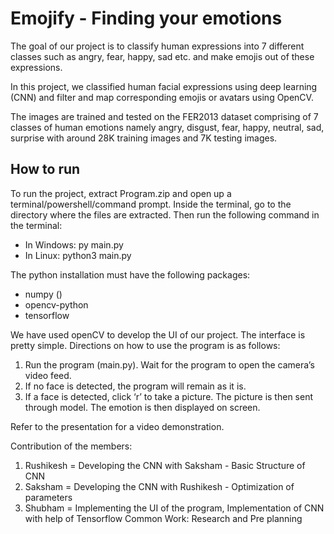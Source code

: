 # Emojify - Finding your emotions
The goal of our project is to classify human expressions into 7 different classes such as angry, fear, happy, sad etc. and make emojis out of these expressions.

In this project, we classified human facial expressions using deep learning (CNN) and filter and map corresponding emojis or avatars using OpenCV.

The images are trained and tested on the FER2013 dataset comprising of 7 classes of human emotions namely angry, disgust, fear, happy, neutral, sad, surprise with around 28K training images and 7K testing images.

## How to run
To run the project, extract Program.zip and open up a terminal/powershell/command prompt. Inside the terminal, go to the directory where the files are extracted. 
Then run the following command in the terminal:
* In Windows: py main.py
* In Linux: python3 main.py

The python installation must have the following packages:
* numpy ()
* opencv-python
* tensorflow

We have used openCV to develop the UI of our project. The interface is pretty simple. Directions on how to use the program is as follows:

1. Run the program (main.py). Wait for the program to open the camera’s video feed.
2. If no face is detected, the program will remain as it is.
3. If a face is detected, click ‘r’ to take a picture. The picture is then sent through model. The emotion is then displayed on screen. 

Refer to the presentation for a video demonstration. 

Contribution of the members:
1. Rushikesh = Developing the CNN with Saksham - Basic Structure of CNN
2. Saksham = Developing the CNN with Rushikesh - Optimization of parameters
3. Shubham = Implementing the UI of the program, Implementation of CNN with help of Tensorflow
Common Work:
Research and Pre planning	

